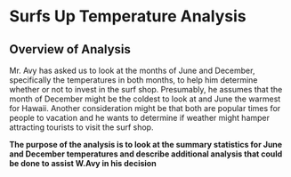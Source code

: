 # Surfs Up Temperature Analysis

## Overview of Analysis

Mr. Avy has asked us to look at the months of June and December, specifically the temperatures in both months, to help him determine whether or not to invest in the surf shop.  Presumably, he assumes that the month of December might be the coldest to look at and June the warmest for Hawaii.  Another consideration might be that both are popular times for people to vacation and he wants to determine if weather might hamper attracting tourists to visit the surf shop.

**The purpose of the analysis is to look at the summary statistics for June and December temperatures and describe additional analysis that could be done to assist W.Avy in his decision**
